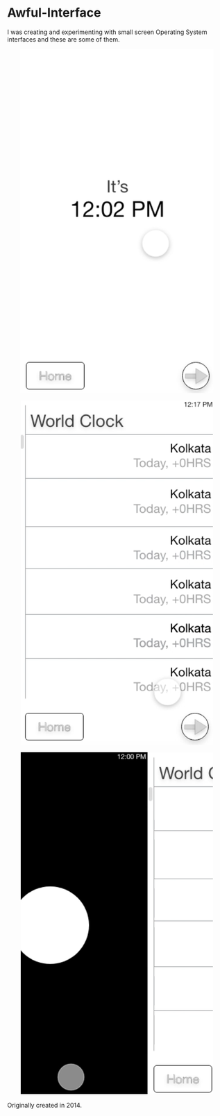 # Awful-Interface
I was creating and experimenting with small screen Operating System interfaces and these are some of them.

<center>
 
![1](./Screen%20Shot%202018-09-17%20at%202.01.50%20AM.png)

![2](./Screen%20Shot%202018-09-17%20at%202.02.00%20AM.png)

![3](./Screen%20Shot%202018-09-17%20at%202.02.14%20AM.png)

</center>


 Originally created in 2014.
